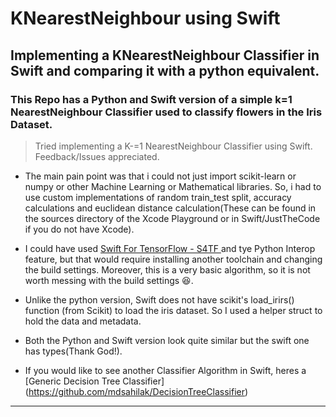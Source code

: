 
# KNearestNeighbour using Swift
## Implementing a KNearestNeighbour Classifier in Swift and comparing it with a python equivalent.
### This Repo has a Python and Swift version of a simple k=1 NearestNeighbour Classifier used to classify flowers in the Iris Dataset.

> Tried implementing a K-=1 NearestNeighbour Classifier using Swift. Feedback/Issues appreciated.

* The main pain point was that i could not just import scikit-learn or numpy or other Machine Learning or Mathematical libraries. So, i had to use custom implementations of random train_test split, accuracy calculations and euclidean distance calculation(These can be found in the sources directory of the Xcode Playground or in Swift/JustTheCode if you do not have Xcode).

* I could have used [Swift For TensorFlow - S4TF ](https://github.com/tensorflow/swift) and tye Python Interop feature, but that would require installing another toolchain and changing the build settings. Moreover, this is a very basic algorithm, so it is not worth messing with the build settings 😆.

* Unlike the python version, Swift does not have scikit's load_irirs() function (from Scikit) to load the iris dataset. So I used a helper struct to hold the data and metadata. 

* Both the Python and Swift version look quite similar but the swift one has types(Thank God!).

* If you would like to see another Classifier Algorithm in Swift, heres a [Generic Decision Tree Classifier] (https://github.com/mdsahilak/DecisionTreeClassifier)
- - -
